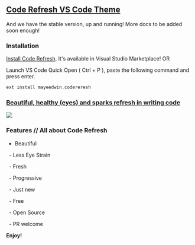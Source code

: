 ## [Code Refresh VS Code Theme](https://marketplace.visualstudio.com/items?itemName=mayeedwin.coderefresh)

And we have the stable version, up and running! More docs to be added soon enough!

### Installation

[Install Code Refresh](https://marketplace.visualstudio.com/items?itemName=mayeedwin.coderefresh). It's available in Visual Studio Marketplace! OR

Launch VS Code Quick Open ( Ctrl + P ), paste the following command and press enter.

```sh
ext install mayeedwin.codereresh
```
### [Beautiful, healthy (eyes) and sparks refresh in writing code](https://marketplace.visualstudio.com/items?itemName=mayeedwin.coderefresh)

![](https://raw.githubusercontent.com/mayeedwin/code-refresh/master/.coderefresh/coderefreshf.png)

### Features // All about Code Refresh

   - Beautiful
    
   - Less Eye Strain
    
   - Fresh
    
   - Progressive
    
   - Just new
    
   - Free
    
   - Open Source
    
   - PR welcome

**Enjoy!**
